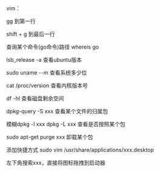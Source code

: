 vim：

gg 到第一行

shift + g   到最后一行



查询某个命令(go命令)路径
whereis go

lsb_release -a  查看ubuntu版本

sudo uname --m  查看系统多少位

cat /proc/version  查看内核版本号

df -hl 查看磁盘剩余空间

dpkg-query -S xxx 查看某个文件的归属包

模糊dpkg -l xxx  dpkg -L xxx  查看是否按照某个包  

sudo apt-get purge xxx  卸载某个包

添加快捷方式
sudo vim /usr/share/applications/xxx.desktop

左下角搜索xxx，直接将图标拖拽到启动器